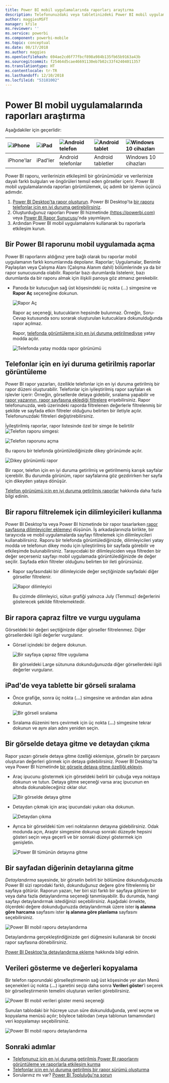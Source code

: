 ```yaml
---
title: Power BI mobil uygulamalarında raporları araştırma
description: Telefonunuzdaki veya tabletinizdeki Power BI mobil uygulamalarında bulunan raporları görüntüleme ve bu raporlarla etkileşim kurma hakkında bilgi edinin. Power BI hizmetinde veya Power BI Desktop'ta oluşturduğunuz raporlarla daha sonra mobil uygulamalarda etkileşim kurabilirsiniz.
author: maggiesMSFT
manager: kfile
ms.reviewer: ''
ms.service: powerbi
ms.component: powerbi-mobile
ms.topic: conceptual
ms.date: 08/17/2018
ms.author: maggies
ms.openlocfilehash: 694ae2cd6f77fbcf898a984b135fb65b9163a43b
ms.sourcegitcommit: f25464d5cae46691130eb7b02c33f42404011357
ms.translationtype: HT
ms.contentlocale: tr-TR
ms.lasthandoff: 12/10/2018
ms.locfileid: "53181002"
---
```

# <a name="explore-reports-in-the-power-bi-mobile-apps"></a>Power BI mobil uygulamalarında raporları araştırma
Aşağıdakiler için geçerlidir:

| ![iPhone](././media/mobile-reports-in-the-mobile-apps/ios-logo-40-px.png) | ![iPad](././media/mobile-reports-in-the-mobile-apps/ios-logo-40-px.png) | ![Android telefon](././media/mobile-reports-in-the-mobile-apps/android-logo-40-px.png) | ![Android tablet](././media/mobile-reports-in-the-mobile-apps/android-logo-40-px.png) | ![Windows 10 cihazları](./media/mobile-reports-in-the-mobile-apps/win-10-logo-40-px.png) |
|:--- |:--- |:--- |:--- |:--- |
| iPhone'lar |iPad'ler |Android telefonlar |Android tabletler |Windows 10 cihazları |

Power BI raporu, verilerinizin etkileşimli bir görünümüdür ve verilerinize dayalı farklı bulguları ve öngörüleri temsil eden görseller içerir. Power BI mobil uygulamalarında raporları görüntülemek, üç adımlı bir işlemin üçüncü adımıdır.

1. [Power BI Desktop'ta rapor oluşturun](../../desktop-report-view.md). Power BI Desktop'ta [bir raporu telefonlar için en iyi duruma getirebilirsiniz](mobile-apps-view-phone-report.md). 
2. Oluşturduğunuz raporları Power BI hizmetinde [(https://powerbi.com)](https://powerbi.com) veya [Power BI Rapor Sunucusu](../../report-server/get-started.md)'nda yayımlayın.  
3. Ardından Power BI mobil uygulamalarını kullanarak bu raporlarla etkileşim kurun.

## <a name="open-a-power-bi-report-in-the-mobile-app"></a>Bir Power BI raporunu mobil uygulamada açma
Power BI raporlarını aldığınız yere bağlı olarak bu raporlar mobil uygulamanın farklı konumlarında depolanır. Raporlar; Uygulamalar, Benimle Paylaşılan veya Çalışma Alanı (Çalışma Alanım dahil) bölümlerinde ya da bir rapor sunucusunda olabilir. Raporlar bazı durumlarda listelenir, bazı durumlarda da bir raporu almak için ilişkili panoya göz atmanız gerekebilir.

* Panoda bir kutucuğun sağ üst köşesindeki üç nokta (...) simgesine ve **Rapor Aç** seçeneğine dokunun.
  
  ![Rapor Aç](./media/mobile-reports-in-the-mobile-apps/power-bi-android-open-report-tile.png)
  
  Rapor aç seçeneği, kutucukların hepsinde bulunmaz. Örneğin, Soru-Cevap kutusunda soru sorarak oluşturulan kutucuklara dokunulduğunda rapor açılmaz. 
  
  Rapor, [telefonda görüntüleme için en iyi duruma getirilmediyse](mobile-reports-in-the-mobile-apps.md#view-reports-optimized-for-phones) yatay modda açılır.
  
  ![Telefonda yatay modda rapor görünümü](./media/mobile-reports-in-the-mobile-apps/power-bi-iphone-report-landscape.png)

## <a name="view-reports-optimized-for-phones"></a>Telefonlar için en iyi duruma getirilmiş raporlar görüntüleme
Power BI rapor yazarları, özellikle telefonlar için en iyi duruma getirilmiş bir rapor düzeni oluşturabilir. Telefonlar için iyileştirilmiş rapor sayfaları ek işlevler içerir: Örneğin, görsellerde detaya gidebilir, sıralama yapabilir ve [rapor yazarının, rapor sayfasına eklediği filtrelere](mobile-apps-view-phone-report.md#filter-the-report-page-on-a-phone) erişebilirsiniz. Rapor telefonunuzda, web üzerindeki raporda filtrelenen değerlerle filtrelenmiş bir şekilde ve sayfada etkin filtreler olduğunu belirten bir iletiyle açılır. Telefonunuzdaki filtreleri değiştirebilirsiniz.

İyileştirilmiş raporlar, rapor listesinde özel bir simge ile belirtilir ![Telefon raporu simgesi](./media/mobile-reports-in-the-mobile-apps/power-bi-phone-report-icon.png):

![Telefon raporunu açma](./media/mobile-reports-in-the-mobile-apps/power-bi-android-phone-report.png)

Bu raporu bir telefonda görüntülediğinizde dikey görünümde açılır.

![Dikey görünümlü rapor](./media/mobile-reports-in-the-mobile-apps/07-power-bi-phone-report-portrait.png)

 Bir rapor, telefon için en iyi duruma getirilmiş ve getirilmemiş karışık sayfalar içerebilir. Bu durumda görünüm, rapor sayfalarına göz gezdirirken her sayfa için dikeyden yataya dönüşür.

[Telefon görünümü için en iyi duruma getirilmiş raporlar](mobile-apps-view-phone-report.md) hakkında daha fazla bilgi edinin.

## <a name="use-slicers-to-filter-a-report"></a>Bir raporu filtrelemek için dilimleyicileri kullanma
Power BI Desktop’ta veya Power BI hizmetinde bir rapor tasarlarken [rapor sayfasına dilimleyiciler eklemeyi](../../visuals/power-bi-visualization-slicers.md) düşünün. İş arkadaşlarınızla birlikte, bir tarayıcıda ve mobil uygulamalarda sayfayı filtrelemek için dilimleyicileri kullanabilirsiniz. Raporu bir telefonda görüntülediğinizde, dilimleyicileri yatay modda ve telefonun dikey modu için iyileştirilmiş bir sayfada görebilir ve etkileşimde bulunabilirsiniz. Tarayıcıdaki bir dilimleyiciden veya filtreden bir değer seçerseniz sayfayı mobil uygulamada görüntülediğinizde de değer seçilir. Sayfada etkin filtreler olduğunu belirten bir ileti görürsünüz.  

* Rapor sayfasındaki bir dilimleyicide değer seçtiğinizde sayfadaki diğer görseller filtrelenir.
  
  ![Rapor dilimleyici](./media/mobile-reports-in-the-mobile-apps/power-bi-android-tablet-report-slicer.png)
  
  Bu çizimde dilimleyici, sütun grafiği yalnızca July (Temmuz) değerlerini gösterecek şekilde filtrelemektedir.

## <a name="cross-filter-and-highlight-a-report"></a>Bir rapora çapraz filtre ve vurgu uygulama
Görseldeki bir değeri seçtiğinizde diğer görseller filtrelenmez. Diğer görsellerdeki ilgili değerler vurgulanır.

* Görsel içindeki bir değere dokunun.
  
  ![Bir sayfaya çapraz filtre uygulama](./media/mobile-reports-in-the-mobile-apps/power-bi-android-tablet-report-highlight.png)
  
  Bir görseldeki Large sütununa dokunduğunuzda diğer görsellerdeki ilgili değerler vurgulanır. 

## <a name="sort-a-visual-on-an-ipad-or-a-tablet"></a>iPad'de veya tablette bir görseli sıralama
* Önce grafiğe, sonra üç nokta (**...**) simgesine ve ardından alan adına dokunun.
  
   ![Bir görseli sıralama](./media/mobile-reports-in-the-mobile-apps/power-bi-android-tablet-report-sort.png)
* Sıralama düzenini ters çevirmek için üç nokta (**...**) simgesine tekrar dokunun ve aynı alan adını yeniden seçin.

## <a name="drill-down-and-up-in-a-visual"></a>Bir görselde detaya gitme ve detaydan çıkma
Rapor yazarı görsele detaya gitme özelliği eklemişse, görselin bir parçasını oluşturan değerleri görmek için detaya gidebilirsiniz. Power BI Desktop'ta veya Power BI hizmetinde [bir görsele detaya gitme özelliği ekleyin](../end-user-drill.md). 

* Araç ipucunu göstermek için görseldeki belirli bir çubuğa veya noktaya dokunun ve tutun. Detaya gitme seçeneği varsa araç ipucunun en altında dokunabileceğiniz oklar olur. 
  
  ![Bir görselde detaya gitme](./media/mobile-reports-in-the-mobile-apps/power-bi-mobile-drill-down-tooltip.png)

* Detaydan çıkmak için araç ipucundaki yukarı oka dokunun.
  
  ![Detaydan çıkma](./media/mobile-reports-in-the-mobile-apps/power-bi-mobile-drill-up-tooltip.png)

* Ayrıca bir görseldeki tüm veri noktalarının detayına gidebilirsiniz. Odak modunda açın, Araştır simgesine dokunup sonraki düzeyde hepsini gösteri seçin veya geçerli ve bir sonraki düzeyi göstermek için genişletin.

   ![Power BI tümünün detayına gitme](./media/mobile-reports-in-the-mobile-apps/power-bi-drill-down-all.png)

## <a name="drill-through-from-one-page-to-another"></a>Bir sayfadan diğerinin detaylarına gitme

*Detaylandırma* sayesinde, bir görselin belirli bir bölümüne dokunduğunuzda Power BI sizi raprodaki farklı, dokunduğunuz değere göre filtrelenmiş bir sayfaya götürür. Raporun yazarı, her biri sizi farklı bir sayfaya götüren bir veya daha fazla detaylandırma seçeneği tanımlayabilir. Bu durumda, hangi sayfayı detaylandırmak istediğinizi seçebilirsiniz. Aşağıdaki örnekte, ölçerdeki değere dokunduğunuzda detaylandırmak üzere ister **iş alanına göre harcama** sayfasını ister **iş alanına göre planlama** sayfasını seçebilirsiniz.

![Power BI mobil raporu detaylandırma](./media/mobile-reports-in-the-mobile-apps/power-bi-mobile-drill-through-it-spent-report.png)

Detaylandırma gerçekleştirdiğinizde geri düğmesini kullanarak bir önceki rapor sayfasına dönebilirsiniz.

[Power BI Desktop’ta detaylandırma ekleme](../../desktop-drillthrough.md) hakkında bilgi edinin.

## <a name="show-data-and-copy-values"></a>Verileri gösterme ve değerleri kopyalama

Bir telefon raporundaki görselleştirmenin sağ üst köşesinde yer alan Menü seçenekleri üç nokta (**...**) işaretini seçip daha sonra **Verileri göster**’i seçerek bir görselleştirmenin temelini oluşturan verileri görebilirsiniz.

![Power BI mobil verileri göster menü seçeneği](./media/mobile-reports-in-the-mobile-apps/copy-data-visual.png)

Sunulan tablodaki bir hücreye uzun süre dokunulduğunda, yerel seçme ve kopyalama menüsü açılır; böylece tablodan (veya tablonun tamamından) veri kopyalamayı seçebilirsiniz.

![Power BI mobil raporu detaylandırma](./media/mobile-reports-in-the-mobile-apps/copy-data-table.png)

## <a name="next-steps"></a>Sonraki adımlar
* [Telefonunuz için en iyi duruma getirilmiş Power BI raporlarını görüntüleme ve raporlarla etkileşim kurma](mobile-apps-view-phone-report.md)
* [Telefonlar için en iyi duruma getirilmiş bir rapor sürümü oluşturma](../../desktop-create-phone-report.md)
* Sorularınız mı var? [Power BI Topluluğu'na sorun](http://community.powerbi.com/)


